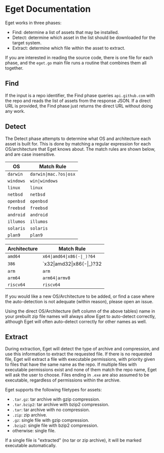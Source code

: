# Eget Documentation

Eget works in three phases:

* Find: determine a list of assets that may be installed.
* Detect: determine which asset in the list should be downloaded for the target system.
* Extract: determine which file within the asset to extract.

If you are interested in reading the source code, there is one file for each
phase, and the `eget.go` main file runs a routine that combines them all
together.

## Find

If the input is a repo identifier, the Find phase queries `api.github.com` with
the repo and reads the list of assets from the response JSON. If a direct URL
is provided, the Find phase just returns the direct URL without doing any work.

## Detect

The Detect phase attempts to determine what OS and architecture each asset is
built for. This is done by matching a regular expression for each
OS/architecture that Eget knows about. The match rules are shown below, and are
case insensitive.

| OS            | Match Rule           |
| ------------- | -------------------- |
| `darwin`      | `darwin\|mac.?os\|osx` |
| `windows`     | `win\|windows`        |
| `linux`       | `linux`              |
| `netbsd`      | `netbsd`             |
| `openbsd`     | `openbsd`            |
| `freebsd`     | `freebsd`            |
| `android`     | `android`            |
| `illumos`     | `illumos`            |
| `solaris`     | `solaris`            |
| `plan9`       | `plan9`              |

| Architecture  | Match Rule                    |
| ------------- | ----------------------------- |
| `amd64`       | `x64\|amd64\|x86(-\|_)?64`       |
| `386`         | `x32\|amd32\|x86(-\|_)?32|i?386` |
| `arm`         | `arm`                         |
| `arm64`       | `arm64\|armv8`                 |
| `riscv64`     | `riscv64`                     |

If you would like a new OS/Architecture to be added, or find a case where the
auto-detection is not adequate (within reason), please open an issue.

Using the direct OS/Architecture (left column of the above tables) name in your
prebuilt zip file names will always allow Eget to auto-detect correctly,
although Eget will often auto-detect correctly for other names as well.

## Extract

During extraction, Eget will detect the type of archive and compression, and
use this information to extract the requested file. If there is no requested
file, Eget will extract a file with executable permissions, with priority given
to files that have the same name as the repo. If multiple files with executable
permissions exist and none of them match the repo name, Eget will ask the user
to choose. Files ending in `.exe` are also assumed to be executable, regardless
of permissions within the archive.

Eget supports the following filetypes for assets:

* `.tar.gz`: tar archive with gzip compression.
* `.tar.bzip2`: tar archive with bzip2 compression.
* `.tar`: tar archive with no compression.
* `.zip`: zip archive.
* `.gz`: single file with gzip compression.
* `.bzip2`: single file with bzip2 compression.
* otherwise: single file.

If a single file is "extracted" (no tar or zip archive), it will be marked
executable automatically.
